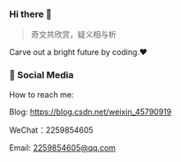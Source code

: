### Hi there 👋

> 奇文共欣赏，疑义相与析

Carve out a bright future by coding.❤️

### 📌 Social Media
How to reach me:

Blog: https://blog.csdn.net/weixin_45790919

WeChat：2259854605

Email: 2259854605@qq.com








<!--
**Missper/Missper** is a ✨ _special_ ✨ repository because its `README.md` (this file) appears on your GitHub profile.

Here are some ideas to get you started:

- 🔭 I’m currently working on ...
- 🌱 I’m currently learning ...
- 👯 I’m looking to collaborate on ...
- 🤔 I’m looking for help with ...
- 💬 Ask me about ...
- 📫 How to reach me: ...
- 😄 Pronouns: ...
- ⚡ Fun fact: ...
-->
